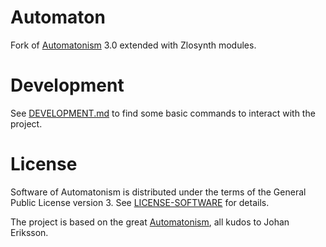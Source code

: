# Automaton

Fork of [Automatonism](https://www.automatonism.com/) 3.0 extended with Zlosynth
modules.

# Development

See [DEVELOPMENT.md](DEVELOPMENT.md) to find some basic commands to interact
with the project.

# License

Software of Automatonism is distributed under the terms of the General Public
License version 3. See [LICENSE-SOFTWARE](LICENSE-SOFTWARE) for details.

The project is based on the great [Automatonism](https://www.automatonism.com/),
all kudos to Johan Eriksson.

